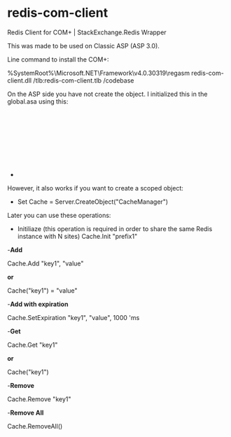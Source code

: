 # redis-com-client
Redis Client for COM+ | StackExchange.Redis Wrapper

This was made to be used on Classic ASP (ASP 3.0).

Line command to install the COM+: 

%SystemRoot%\Microsoft.NET\Framework\v4.0.30319\regasm redis-com-client.dll /tlb:redis-com-client.tlb /codebase

On the ASP side you have not create the object. I initialized this in the global.asa using this:
- <OBJECT RUNAT=Server SCOPE=Application ID=Cache PROGID=CacheManager></OBJECT>

However, it also works if you want to create a scoped object:
-  Set Cache = Server.CreateObject("CacheManager")


Later you can use these operations:

- Initiliaze (this operation is required in order to share the same Redis instance with N sites)
  Cache.Init "prefix1"

-**Add**

  Cache.Add "key1", "value"
 
 **or**

  Cache("key1") = "value"

-**Add with expiration**

  Cache.SetExpiration "key1", "value", 1000 'ms
  
-**Get**

  Cache.Get "key1"

**or**

  Cache("key1")
  
-**Remove**

  Cache.Remove "key1"
  
-**Remove All**

  Cache.RemoveAll()
